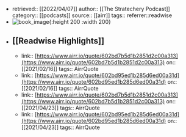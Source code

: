 - retrieved:: [[2022/04/07]]
  author:: [[The Stratechery Podcast]]
  category:: [[podcasts]]
  source:: [[airr]]
  tags:: 
  referrer::readwise
- ![book_image](https://stratechery.com/wp-content/uploads/2020/05/Stratechery-Podcast-Artwork.png){:height 200 :width 200}
- ## [[Readwise Highlights]]
	- link:: [https://www.airr.io/quote/602bd7b5d1b2851d2c00a313](https://www.airr.io/quote/602bd7b5d1b2851d2c00a313)
	  on:: [[2021/02/16]]
	  tags:: 
	  AirrQuote
	- link:: [https://www.airr.io/quote/602bd95ed1b285d6ed00a31d](https://www.airr.io/quote/602bd95ed1b285d6ed00a31d)
	  on:: [[2021/02/16]]
	  tags:: 
	  AirrQuote
	- link:: [https://www.airr.io/quote/602bd7b5d1b2851d2c00a313](https://www.airr.io/quote/602bd7b5d1b2851d2c00a313)
	  on:: [[2021/04/23]]
	  tags:: 
	  AirrQuote
	- link:: [https://www.airr.io/quote/602bd95ed1b285d6ed00a31d](https://www.airr.io/quote/602bd95ed1b285d6ed00a31d)
	  on:: [[2021/04/23]]
	  tags:: 
	  AirrQuote